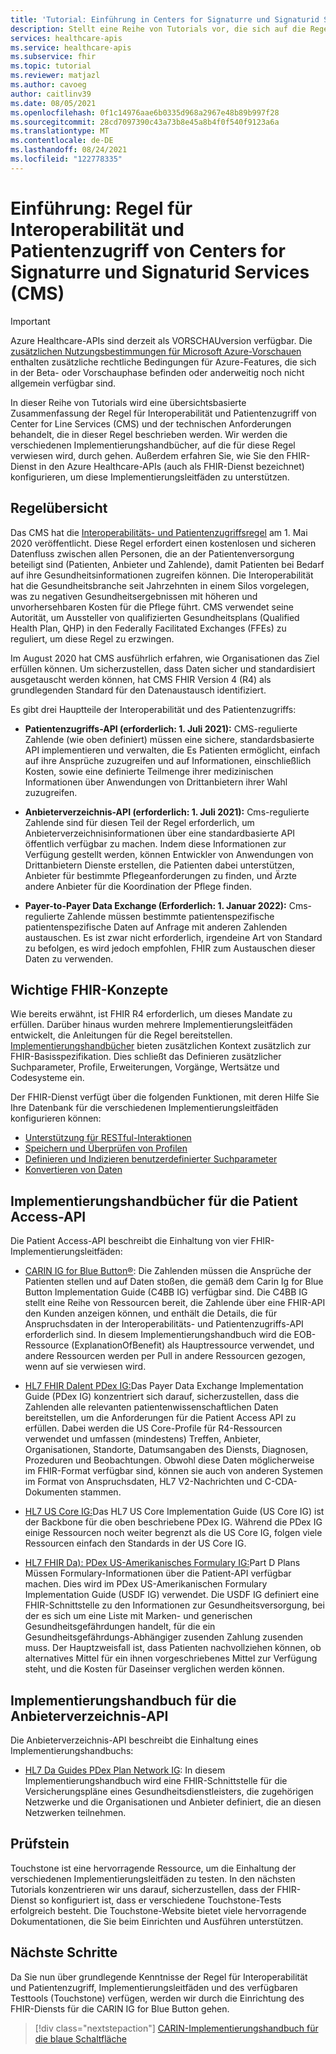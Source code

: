 ```yaml
---
title: 'Tutorial: Einführung in Centers for Signaturre und Signaturid Services (CMS) – FHIR-Dienst'
description: Stellt eine Reihe von Tutorials vor, die sich auf die Regel "Interoperabilität und Patientenzugriff" von Center for Line Services (CMS) beziehen.
services: healthcare-apis
ms.service: healthcare-apis
ms.subservice: fhir
ms.topic: tutorial
ms.reviewer: matjazl
ms.author: cavoeg
author: caitlinv39
ms.date: 08/05/2021
ms.openlocfilehash: 0f1c14976aae6b0335d968a2967e48b89b997f28
ms.sourcegitcommit: 28cd7097390c43a73b8e45a8b4f0f540f9123a6a
ms.translationtype: MT
ms.contentlocale: de-DE
ms.lasthandoff: 08/24/2021
ms.locfileid: "122778335"
---
```

# <a name="introduction-centers-for-medicare-and-medicaid-services-cms-interoperability-and-patient-access-rule"></a>Einführung: Regel für Interoperabilität und Patientenzugriff von Centers for Signaturre und Signaturid Services (CMS)

> [!IMPORTANT]
> Azure Healthcare-APIs sind derzeit als VORSCHAUversion verfügbar. Die [zusätzlichen Nutzungsbestimmungen für Microsoft Azure-Vorschauen](https://azure.microsoft.com/support/legal/preview-supplemental-terms/) enthalten zusätzliche rechtliche Bedingungen für Azure-Features, die sich in der Beta- oder Vorschauphase befinden oder anderweitig noch nicht allgemein verfügbar sind.

In dieser Reihe von Tutorials wird eine übersichtsbasierte Zusammenfassung der Regel für Interoperabilität und Patientenzugriff von Center for Line Services (CMS) und der technischen Anforderungen behandelt, die in dieser Regel beschrieben werden. Wir werden die verschiedenen Implementierungshandbücher, auf die für diese Regel verwiesen wird, durch gehen. Außerdem erfahren Sie, wie Sie den FHIR-Dienst in den Azure Healthcare-APIs (auch als FHIR-Dienst bezeichnet) konfigurieren, um diese Implementierungsleitfäden zu unterstützen.


## <a name="rule-overview"></a>Regelübersicht

Das CMS hat die [Interoperabilitäts- und Patientenzugriffsregel](https://www.cms.gov/Regulations-and-Guidance/Guidance/Interoperability/index) am 1. Mai 2020 veröffentlicht. Diese Regel erfordert einen kostenlosen und sicheren Datenfluss zwischen allen Personen, die an der Patientenversorgung beteiligt sind (Patienten, Anbieter und Zahlende), damit Patienten bei Bedarf auf ihre Gesundheitsinformationen zugreifen können. Die Interoperabilität hat die Gesundheitsbranche seit Jahrzehnten in einem Silos vorgelegen, was zu negativen Gesundheitsergebnissen mit höheren und unvorhersehbaren Kosten für die Pflege führt. CMS verwendet seine Autorität, um Aussteller von qualifizierten Gesundheitsplans (Qualified Health Plan, QHP) in den Federally Facilitated Exchanges (FFEs) zu reguliert, um diese Regel zu erzwingen. 

Im August 2020 hat CMS ausführlich erfahren, wie Organisationen das Ziel erfüllen können. Um sicherzustellen, dass Daten sicher und standardisiert ausgetauscht werden können, hat CMS FHIR Version 4 (R4) als grundlegenden Standard für den Datenaustausch identifiziert. 

Es gibt drei Hauptteile der Interoperabilität und des Patientenzugriffs:

* **Patientenzugriffs-API (erforderlich: 1. Juli 2021):** CMS-regulierte Zahlende (wie oben definiert) müssen eine sichere, standardsbasierte API implementieren und verwalten, die Es Patienten ermöglicht, einfach auf ihre Ansprüche zuzugreifen und auf Informationen, einschließlich Kosten, sowie eine definierte Teilmenge ihrer medizinischen Informationen über Anwendungen von Drittanbietern ihrer Wahl zuzugreifen.  

* **Anbieterverzeichnis-API (erforderlich: 1. Juli 2021):** Cms-regulierte Zahlende sind für diesen Teil der Regel erforderlich, um Anbieterverzeichnisinformationen über eine standardbasierte API öffentlich verfügbar zu machen. Indem diese Informationen zur Verfügung gestellt werden, können Entwickler von Anwendungen von Drittanbietern Dienste erstellen, die Patienten dabei unterstützen, Anbieter für bestimmte Pflegeanforderungen zu finden, und Ärzte andere Anbieter für die Koordination der Pflege finden.  

* **Payer-to-Payer Data Exchange (Erforderlich: 1. Januar 2022):** Cms-regulierte Zahlende müssen bestimmte patientenspezifische patientenspezifische Daten auf Anfrage mit anderen Zahlenden austauschen. Es ist zwar nicht erforderlich, irgendeine Art von Standard zu befolgen, es wird jedoch empfohlen, FHIR zum Austauschen dieser Daten zu verwenden. 

## <a name="key-fhir-concepts"></a>Wichtige FHIR-Konzepte

Wie bereits erwähnt, ist FHIR R4 erforderlich, um dieses Mandate zu erfüllen. Darüber hinaus wurden mehrere Implementierungsleitfäden entwickelt, die Anleitungen für die Regel bereitstellen. [Implementierungshandbücher](https://www.hl7.org/fhir/implementationguide.html) bieten zusätzlichen Kontext zusätzlich zur FHIR-Basisspezifikation. Dies schließt das Definieren zusätzlicher Suchparameter, Profile, Erweiterungen, Vorgänge, Wertsätze und Codesysteme ein.

Der FHIR-Dienst verfügt über die folgenden Funktionen, mit deren Hilfe Sie Ihre Datenbank für die verschiedenen Implementierungsleitfäden konfigurieren können:

* [Unterstützung für RESTful-Interaktionen](fhir-features-supported.md)
* [Speichern und Überprüfen von Profilen](validation-against-profiles.md)
* [Definieren und Indizieren benutzerdefinierter Suchparameter](how-to-do-custom-search.md)
* [Konvertieren von Daten](../data-transformation/convert-data.md)

## <a name="patient-access-api-implementation-guides"></a>Implementierungshandbücher für die Patient Access-API

Die Patient Access-API beschreibt die Einhaltung von vier FHIR-Implementierungsleitfäden:

* [CARIN IG for Blue Button®](http://hl7.org/fhir/us/carin-bb/STU1/index.html): Die Zahlenden müssen die Ansprüche der Patienten stellen und auf Daten stoßen, die gemäß dem Carin Ig for Blue Button Implementation Guide (C4BB IG) verfügbar sind. Die C4BB IG stellt eine Reihe von Ressourcen bereit, die Zahlende über eine FHIR-API den Kunden anzeigen können, und enthält die Details, die für Anspruchsdaten in der Interoperabilitäts- und Patientenzugriffs-API erforderlich sind. In diesem Implementierungshandbuch wird die EOB-Ressource (ExplanationOfBenefit) als Hauptressource verwendet, und andere Ressourcen werden per Pull in andere Ressourcen gezogen, wenn auf sie verwiesen wird.
* [HL7 FHIR DaIent PDex IG:](http://hl7.org/fhir/us/davinci-pdex/STU1/index.html)Das Payer Data Exchange Implementation Guide (PDex IG) konzentriert sich darauf, sicherzustellen, dass die Zahlenden alle relevanten patientenwissenschaftlichen Daten bereitstellen, um die Anforderungen für die Patient Access API zu erfüllen. Dabei werden die US Core-Profile für R4-Ressourcen verwendet und umfassen (mindestens) Treffen, Anbieter, Organisationen, Standorte, Datumsangaben des Diensts, Diagnosen, Prozeduren und Beobachtungen. Obwohl diese Daten möglicherweise im FHIR-Format verfügbar sind, können sie auch von anderen Systemen im Format von Anspruchsdaten, HL7 V2-Nachrichten und C-CDA-Dokumenten stammen.
* [HL7 US Core IG:](https://www.hl7.org/fhir/us/core/toc.html)Das HL7 US Core Implementation Guide (US Core IG) ist der Backbone für die oben beschriebene PDex IG. Während die PDex IG einige Ressourcen noch weiter begrenzt als die US Core IG, folgen viele Ressourcen einfach den Standards in der US Core IG.

* [HL7 FHIR Da): PDex US-Amerikanisches Formulary IG:](http://hl7.org/fhir/us/Davinci-drug-formulary/index.html)Part D Plans Müssen Formulary-Informationen über die Patient-API verfügbar machen. Dies wird im PDex US-Amerikanischen Formulary Implementation Guide (USDF IG) verwendet. Die USDF IG definiert eine FHIR-Schnittstelle zu den Informationen zur Gesundheitsversorgung, bei der es sich um eine Liste mit Marken- und generischen Gesundheitsgefährdungen handelt, für die ein Gesundheitsgefährdungs-Abhängiger zusenden Zahlung zusenden muss. Der Hauptzweisfall ist, dass Patienten nachvollziehen können, ob alternatives Mittel für ein ihnen vorgeschriebenes Mittel zur Verfügung steht, und die Kosten für Daseinser verglichen werden können.

## <a name="provider-directory-api-implementation-guide"></a>Implementierungshandbuch für die Anbieterverzeichnis-API

Die Anbieterverzeichnis-API beschreibt die Einhaltung eines Implementierungshandbuchs:

* [HL7 Da Guides PDex Plan Network IG](http://build.fhir.org/ig/HL7/davinci-pdex-plan-net/): In diesem Implementierungshandbuch wird eine FHIR-Schnittstelle für die Versicherungspläne eines Gesundheitsdienstleisters, die zugehörigen Netzwerke und die Organisationen und Anbieter definiert, die an diesen Netzwerken teilnehmen.

## <a name="touchstone"></a>Prüfstein

Touchstone ist eine hervorragende [](https://touchstone.aegis.net/touchstone/) Ressource, um die Einhaltung der verschiedenen Implementierungsleitfäden zu testen. In den nächsten Tutorials konzentrieren wir uns darauf, sicherzustellen, dass der FHIR-Dienst so konfiguriert ist, dass er verschiedene Touchstone-Tests erfolgreich besteht. Die Touchstone-Website bietet viele hervorragende Dokumentationen, die Sie beim Einrichten und Ausführen unterstützen.

## <a name="next-steps"></a>Nächste Schritte

Da Sie nun über grundlegende Kenntnisse der Regel für Interoperabilität und Patientenzugriff, Implementierungsleitfäden und des verfügbaren Testtools (Touchstone) verfügen, werden wir durch die Einrichtung des FHIR-Diensts für die CARIN IG for Blue Button gehen. 

>[!div class="nextstepaction"]
>[CARIN-Implementierungshandbuch für die blaue Schaltfläche](carin-implementation-guide-blue-button-tutorial.md)  
